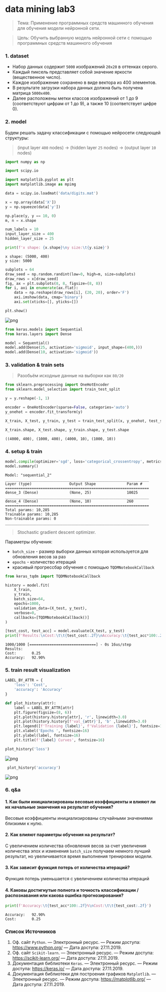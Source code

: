 # data mining lab3

> Тема: Применение программных средств машинного обучения для обучения модели нейронной сети.

> Цель: Обучить выбранную модель нейронной сети с помощью программных средств машинного обучения

### 1. dataset

- Набор данных содержит `5000` изображений `20x20` в оттенках серого.
- Каждый пиксель представляет собой значение яркости (вещественное число).
- Каждое изображение сохранено в виде вектора из 400 элементов.
- В результате загрузки набора данных должна быть получена матрица `5000x400`.
- Далее расположены метки классов изображений от 1 до 9 (соответствуют цифрам от 1 до 9), а также 10 (соответствует цифре 0).

### 2. model

Будем решать задачу классификации с помощью нейросети следующей структуры:

> (input layer `400` nodes) -> (hidden layer `25` nodes) -> (output layer `10` nodes)


```python
import numpy as np

import scipy.io

import matplotlib.pyplot as plt
import matplotlib.image as mpimg
```


```python
data = scipy.io.loadmat('data/digits.mat')

x = np.array(data['X'])
y = np.squeeze(data['y'])

np.place(y, y == 10, 0)
m, n = x.shape

num_labels = 10
input_layer_size = 400
hidden_layer_size = 25

print(f'x shape: {x.shape}\ny size:\t{y.size}')
```

    x shape: (5000, 400)
    y size:	5000



```python
subplots = 64
draw_seed = np.random.randint(low=0, high=m, size=subplots)
draw_rows = x[draw_seed]
fig, ax = plt.subplots(8, 8, figsize=(8, 8))
for i, axi in enumerate(ax.flat):
    data = np.reshape(draw_rows[i], (20, 20), order='F')
    axi.imshow(data, cmap='binary')
    axi.set(xticks=[], yticks=[])

plt.show()
```


![png](./out/output_8_0.png)



```python
from keras.models import Sequential
from keras.layers import Dense
```


```python
model = Sequential()
model.add(Dense(25, activation='sigmoid', input_shape=(400,)))
model.add(Dense(10, activation='sigmoid'))
```

### 3. validation & train sets

> Разобьём исходные данные на выборки как `80/20`


```python
from sklearn.preprocessing import OneHotEncoder
from sklearn.model_selection import train_test_split

y = y.reshape(-1, 1)

encoder = OneHotEncoder(sparse=False, categories='auto')
y_onehot = encoder.fit_transform(y)

X_train, X_test, y_train, y_test = train_test_split(x, y_onehot, test_size=0.2)

X_train.shape, X_test.shape, y_train.shape, y_test.shape
```




    ((4000, 400), (1000, 400), (4000, 10), (1000, 10))



### 4. setup & train


```python
model.compile(optimizer='sgd', loss='categorical_crossentropy', metrics=['accuracy'])
model.summary()
```

    Model: "sequential_2"
    _________________________________________________________________
    Layer (type)                 Output Shape              Param #   
    =================================================================
    dense_3 (Dense)              (None, 25)                10025     
    _________________________________________________________________
    dense_4 (Dense)              (None, 10)                260       
    =================================================================
    Total params: 10,285
    Trainable params: 10,285
    Non-trainable params: 0
    _________________________________________________________________


> Stochastic gradient descent optimizer.

Параметры обучения:
- `batch_size` - размер выборки данных которая используется для обновления весов за раз
- `epochs` - количество итераций
- красивый прогрессбар обучения с помощью `TQDMNotebookCallback`


```python
from keras_tqdm import TQDMNotebookCallback

history = model.fit(
    X_train,
    y_train,
    batch_size=64,
    epochs=1000,
    validation_data=(X_test, y_test),
    verbose=0,
    callbacks=[TQDMNotebookCallback()]
)
```

```python
[test_cost, test_acc] = model.evaluate(X_test, y_test)
print(f'Results:\nCost:\t\t{test_cost:.2f}\nAccuracy:\t{test_acc*100:.2f}%')
```

    1000/1000 [==============================] - 0s 16us/step
    Results:
    Cost:		0.25
    Accuracy:	92.90%


 ### 5. train result visualization


```python
LABEL_BY_ATTR = {
    'loss': 'Cost',
    'accuracy': 'Accuracy'
}

def plot_history(attr):
    label = LABEL_BY_ATTR[attr]
    plt.figure(figsize=(8, 6))
    plt.plot(history.history[attr], 'r', linewidth=3.0)
    plt.plot(history.history[f'val_{attr}'], 'b' ,linewidth=3.0)
    plt.legend([f'Training {label}', f'Validation {label}'], fontsize=18)
    plt.xlabel('Epochs ', fontsize=16)
    plt.ylabel(label, fontsize=16)
    plt.title(f'{label} Curves', fontsize=16)
```


```python
plot_history('loss')
```


![png](./out/output_21_0.png)



```python
 plot_history('accuracy')
```


![png](./out/output_22_0.png)


### 6. q&a

#### 1. Как были инициализированы весовые коэффициенты и влияют ли их начальные знаичения на результат обучения?

Весовые коэффициенты инициализированы случайными значениями близкими к нулю.

#### 2. Как влияют параметры обучения на результат?

С увеличением количества обновления весов за счет увеличения количества эпох и изменения `batch_size` получаем немного лучший результат, но увеличивается время выполнения тренировки модели.

#### 3. Как зависит функция потерь от количества итераций?

Функция потерь уменьшается с увеличением количества итераций

#### 4. Каковы достигнутые полнота и точность классификации / распознавания или какова ошибка прогнозирования?


```python
print(f'Accuracy:\t{test_acc*100:.2f}%\nCost:\t\t{test_cost:.2f}')
```

    Accuracy:	92.90%
    Cost:		0.25


### Список Источников

1. Оф. сайт `Python`. — Электронный ресурс. — Режим доступа: https://www.python.org/ — Дата доступа: 27.11.2019.
2. Оф. сайт `Scikit-learn`. — Электронный ресурс. — Режим доступа: https://scikit-learn.org/ — Дата доступа: 27.11.2019.
3. Документация библиотеки `Keras`. — Электронный ресурс. — Режим доступа: https://keras.io/ — Дата доступа: 27.11.2019.
4. Документация библиотеки для построения графиков `Matplotlib`. — Электронный ресурс. — Режим доступа: https://matplotlib.org/ — Дата доступа: 27.11.2019.
